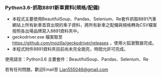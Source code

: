 ### Python3.6-抓取8891新車資料(規格/配備)
- 本程式主要使用BeautifulSoup、Pandas、Selenium、Re套件抓取8891汽車網站上所有新車首頁出現的車子資料，將所有新車之配備與規格轉為CSV檔案按照各出場品牌寫入8891資料夾中。
- geckodriver.exe 檔案取至 https://github.com/mozilla/geckodriver/releases ，使用火狐瀏覽器完成。
- 本程式附件8891資料夾目前尚未完全跑完，時間允許可完成。

 使用語言：Python3.6
 主要套件：BeautifulSoup、Pandas、Selenium、Re

 若有任何問題，歡迎Email至 Lian555046@gmail.com

